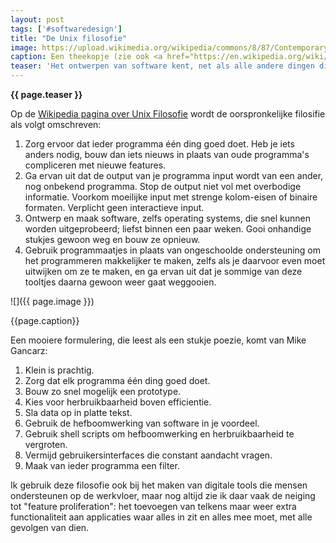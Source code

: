 ```yaml
---
layout: post
tags: ['#softwaredesign']
title: "De Unix filosofie"
image: https://upload.wikimedia.org/wikipedia/commons/8/87/Contemporary_wabi-sabi_tea_bowl.jpg
caption: Een theekopje (zie ook <a href="https://en.wikipedia.org/wiki/Shibui">https://en.wikipedia.org/wiki/Shibui</a>).
teaser: 'Het ontwerpen van software kent, net als alle andere dingen die door mensen verzonnen en gemaakt worden, esthetische stromingen. Een van die filosofiën is de Unix filosofie. Daarbij staat simpliciteit van toepassingen centraal.'
---
```

<strong>{{ page.teaser }}</strong>

Op de [Wikipedia pagina over Unix Filosofie](https://en.wikipedia.org/wiki/Unix_philosophy) wordt de oorspronkelijke filosifie als volgt omschreven:

  1. Zorg ervoor dat ieder programma één ding goed doet. Heb je iets anders nodig, bouw dan iets nieuws in plaats van oude programma's compliceren met nieuwe features.
  2. Ga ervan uit dat de output van je programma input wordt van een ander, nog onbekend programma. Stop de output niet vol met overbodige informatie. Voorkom moeilijke input met strenge kolom-eisen of binaire formaten. Verplicht geen interactieve input.
  3. Ontwerp en maak software, zelfs operating systems, die snel kunnen worden uitgeprobeerd; liefst binnen een paar weken. Gooi onhandige stukjes gewoon weg en bouw ze opnieuw.
  4. Gebruik programmaatjes in plaats van ongeschoolde ondersteuning om het programmeren makkelijker te maken, zelfs als je daarvoor even moet uitwijken om ze te maken, en ga ervan uit dat je sommige van deze tooltjes daarna gewoon weer gaat weggooien.

![]({{ page.image }})

<figcaption>{{page.caption}}</figcaption>

Een mooiere formulering, die leest als een stukje poezie, komt van Mike Gancarz:

  1. Klein is prachtig.
  2. Zorg dat elk programma één ding goed doet.
  3. Bouw zo snel mogelijk een prototype.
  4. Kies voor herbruikbaarheid boven efficientie.
  5. Sla data op in platte tekst.
  6. Gebruik de hefboomwerking van software in je voordeel.
  7. Gebruik shell scripts om hefboomwerking en herbruikbaarheid te vergroten.
  8. Vermijd gebruikersinterfaces die constant aandacht vragen.
  9. Maak van ieder programma een filter.

Ik gebruik deze filosofie ook bij het maken van digitale tools die mensen ondersteunen op de werkvloer, maar nog altijd zie ik daar vaak de neiging tot "feature proliferation": het toevoegen van telkens maar weer extra functionaliteit aan applicaties waar alles in zit en alles mee moet, met alle gevolgen van dien.